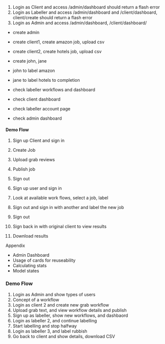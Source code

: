 

1. Login as Client and access /admin/dashboard should return a flash error
2. Login as Labeller and access /admin/dashboard and /client/dashboard, client/create should return a flash error
3. Login as Admin and access /admin/dashboard, /client/dashboard/

- create admin
- create client1, create amazon job, upload csv
- create client2, create hotels job, upload csv
- create john, jane
- john to label amazon
- jane to label hotels to completion

- check labeller workflows and dashboard
- check client dashboard
- check labeller account page
- check admin dashboard

#### Demo Flow
1. Sign up Client and sign in
2. Create Job
3. Upload grab reviews
4. Publish job
5. Sign out


1. Sign up user and sign in
2. Look at available work flows, select a job, label
3. Sign out and sign in with another and label the new job
4. Sign out

1. Sign back in with original client to view results
2. Download results

Appendix
- Admin Dashboard
- Usage of cards for reuseability
- Calculating stats
- Model states


### Demo Flow
1. Login as Admin and show types of users
2. Concept of a workflow
3. Login as client 2 and create new grab workflow
4. Upload grab text, and view workflow details and publish
5. Sign up as labeller, show new workflows, and dashbaord
6. Login as labeller 2, and continue labelling
7. Start labelling and stop halfway
8. Login as labeller 3, and label rubbish
9. Go back to client and show details, download CSV